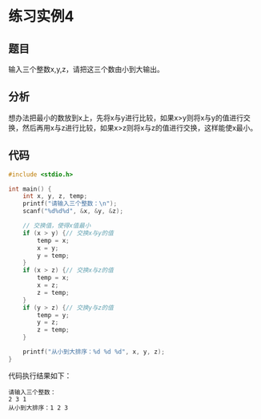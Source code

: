 # 练习实例4

## 题目

输入三个整数x,y,z，请把这三个数由小到大输出。

## 分析

想办法把最小的数放到x上，先将x与y进行比较，如果x>y则将x与y的值进行交换，然后再用x与z进行比较，如果x>z则将x与z的值进行交换，这样能使x最小。

## 代码

```c
#include <stdio.h>

int main() {
    int x, y, z, temp;
    printf("请输入三个整数：\n");
    scanf("%d%d%d", &x, &y, &z);

    // 交换值，使得x值最小
    if (x > y) {// 交换x与y的值
        temp = x;
        x = y;
        y = temp;
    }
    if (x > z) {// 交换x与z的值
        temp = x;
        x = z;
        z = temp;
    }
    if (y > z) {// 交换y与z的值
        temp = y;
        y = z;
        z = temp;
    }

    printf("从小到大排序：%d %d %d", x, y, z);
}
```

代码执行结果如下：

```text
请输入三个整数：
2 3 1
从小到大排序：1 2 3
```